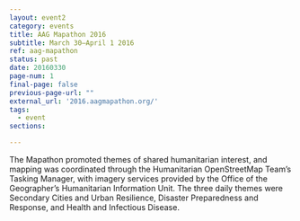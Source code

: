 ```yaml
---
layout: event2
category: events
title: AAG Mapathon 2016
subtitle: March 30–April 1 2016
ref: aag-mapathon
status: past
date: 20160330
page-num: 1
final-page: false
previous-page-url: ""
external_url: '2016.aagmapathon.org/'
tags:
  - event
sections:

---
```


The Mapathon promoted themes of shared humanitarian interest, and mapping was coordinated through the Humanitarian OpenStreetMap Team’s Tasking Manager, with imagery services provided by the Office of the Geographer’s Humanitarian Information Unit. The three daily themes were Secondary Cities and Urban Resilience, Disaster Preparedness and Response, and Health and Infectious Disease. 

